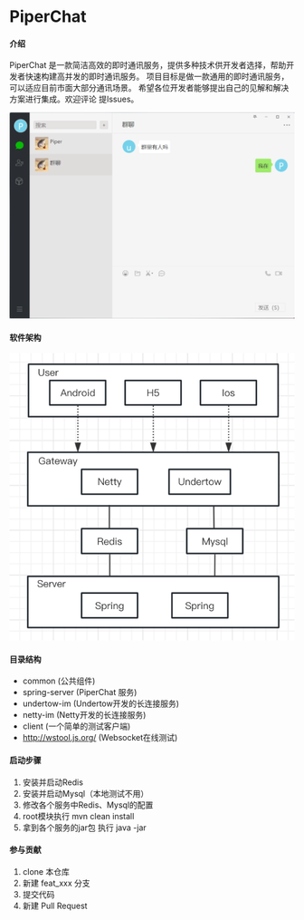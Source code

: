 # PiperChat

#### 介绍

PiperChat 是一款简洁高效的即时通讯服务，提供多种技术供开发者选择，帮助开发者快速构建高并发的即时通讯服务。
项目目标是做一款通用的即时通讯服务，可以适应目前市面大部分通讯场景。
希望各位开发者能够提出自己的见解和解决方案进行集成。欢迎评论 提Issues。

![image](PiperChat.png)

#### 软件架构

![image](PiperChatFrame.png)

#### 目录结构

- common (公共组件)
- spring-server (PiperChat 服务)
- undertow-im (Undertow开发的长连接服务)
- netty-im (Netty开发的长连接服务)
- client (一个简单的测试客户端)
- http://wstool.js.org/ (Websocket在线测试)

#### 启动步骤

1. 安装并启动Redis
2. 安装并启动Mysql（本地测试不用）
3. 修改各个服务中Redis、Mysql的配置
4. root模块执行 mvn clean install
5. 拿到各个服务的jar包 执行 java -jar

#### 参与贡献

1. clone 本仓库
2. 新建 feat_xxx 分支
3. 提交代码
4. 新建 Pull Request
